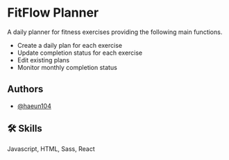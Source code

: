 # FitFlow Planner

A daily planner for fitness exercises providing the following main functions.

- Create a daily plan for each exercise
- Update completion status for each exercise
- Edit existing plans
- Monitor monthly completion status

## Authors

- [@haeun104](https://github.com/haeun104)

## 🛠 Skills

Javascript, HTML, Sass, React

